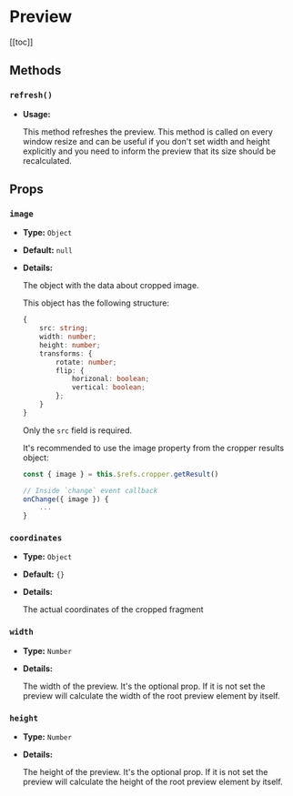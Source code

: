 # Preview

[[toc]]

## Methods

### `refresh()`

- **Usage:**

	This method refreshes the preview. This method is called on every window resize and can be
	useful if you don't set width and height explicitly and you need to inform the preview
	that its size should be recalculated.


## Props

### `image`

- **Type:** `Object`

- **Default:** `null`

- **Details:**
	
	The object with the data about cropped image. 
	
	This object has the following structure:
	```ts
	{
		src: string;
		width: number;
		height: number;
		transforms: {
			rotate: number;
			flip: {
				horizonal: boolean;
				vertical: boolean;
			};
		}
	}
	```
	
	Only the `src` field is required.
	
	It's recommended to use the image property from the cropper results object:
	```js
	const { image } = this.$refs.cropper.getResult()
	```
	
	```js
	// Inside `change` event callback
	onChange({ image }) {
		...
	}
	```
	
### `coordinates`

- **Type:** `Object`

- **Default:** `{}`

- **Details:**

	The actual coordinates of the cropped fragment

### `width`

- **Type:** `Number`


- **Details:**

	The width of the preview. It's the optional prop. If it is not set the preview will calculate the width of
	the root preview element by itself. 
	

### `height`

- **Type:** `Number`


- **Details:**

	The height of the preview. It's the optional prop. If it is not set the preview will calculate the height of
    the root preview element by itself. 
